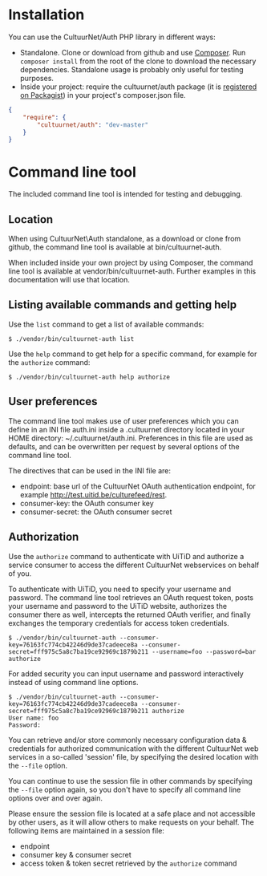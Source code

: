 Installation
=============

You can use the CultuurNet/Auth PHP library in different ways:

* Standalone. Clone or download from github and use [Composer](http://getcomposer.org). Run ``composer install`` from
  the root of the clone to download the necessary dependencies. Standalone usage is probably only useful for testing
  purposes.
* Inside your project: require the cultuurnet/auth package (it is
  [registered on Packagist](https://packagist.org/packages/cultuurnet/auth)) in your project's composer.json file.

```json
{
    "require": {
        "cultuurnet/auth": "dev-master"
    }
}
```

Command line tool
===================

The included command line tool is intended for testing and debugging.

Location
--------

When using CultuurNet\Auth standalone, as a download or clone from github, the command line tool is available at bin/cultuurnet-auth.

When included inside your own project by using Composer, the command line tool is available at
vendor/bin/cultuurnet-auth. Further examples in this documentation will use that location.

Listing available commands and getting help
-------------------------------------------

Use the ``list`` command to get a list of available commands:

    $ ./vendor/bin/cultuurnet-auth list

Use the ``help`` command to get help for a specific command, for example for the ``authorize`` command:

    $ ./vendor/bin/cultuurnet-auth help authorize

User preferences
----------------

The command line tool makes use of user preferences which you can define in an INI file auth.ini inside a .cultuurnet
directory located in your HOME directory: ~/.cultuurnet/auth.ini.
Preferences in this file are used as defaults, and can be overwritten per request by several options of the command line
 tool.

The directives that can be used in the INI file are:

* endpoint: base url of the CultuurNet OAuth authentication endpoint, for example http://test.uitid.be/culturefeed/rest.
* consumer-key: the OAuth consumer key
* consumer-secret: the OAuth consumer secret

Authorization
-------------

Use the ``authorize`` command to authenticate with UiTiD and authorize a service consumer to access the different
CultuurNet webservices on behalf of you.

To authenticate with UiTiD, you need to specify your username and password. The command line tool
retrieves an OAuth request token, posts your username and password to the UiTiD website, authorizes the consumer
there as well, intercepts the returned OAuth verifier, and finally exchanges the temporary credentials for access
token credentials.

    $ ./vendor/bin/cultuurnet-auth --consumer-key=76163fc774cb42246d9de37cadeece8a --consumer-secret=fff975c5a8c7ba19ce92969c1879b211 --username=foo --password=bar authorize

For added security you can input username and password interactively instead of using command line options.

    $ ./vendor/bin/cultuurnet-auth --consumer-key=76163fc774cb42246d9de37cadeece8a --consumer-secret=fff975c5a8c7ba19ce92969c1879b211 authorize
    User name: foo
    Password:

You can retrieve and/or store commonly necessary configuration data & credentials for authorized communication with the
different CultuurNet web services in a so-called 'session' file, by specifying the desired location with the ``--file`` option.

You can continue to use the session file in other commands by specifying the ``--file`` option again, so you don't have to
specify all command line options over and over again.

Please ensure the session file is located at a safe place and not accessible by other users, as it will allow others
to make requests on your behalf. The following items are maintained in a session file:

* endpoint
* consumer key & consumer secret
* access token & token secret retrieved by the ``authorize`` command
